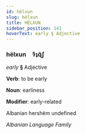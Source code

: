 ```yaml
---
id: hëlxun
slug: hëlxun
title: HËLXUN
sidebar_position: 141
hoverText: early § Adjective
---
```


### hëlxun&emsp;<span kind="abugida">ɂ͊ʇɋ̃ʃ</span>

*early* **§** Adjective

**Verb**: to be early

**Noun**: earliness

**Modifier**: early-related

Albanian hershëm undefined

*Albanian Language Family*